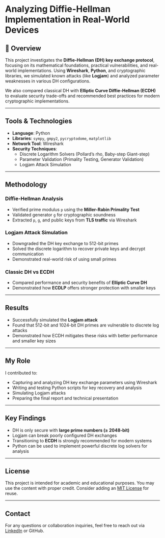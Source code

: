# Analyzing Diffie-Hellman Implementation in Real-World Devices

## 📌 Overview
This project investigates the **Diffie-Hellman (DH) key exchange protocol**, focusing on its mathematical foundations, practical vulnerabilities, and real-world implementations. Using **Wireshark**, **Python**, and cryptographic libraries, we simulated known attacks (like **Logjam**) and analyzed parameter weaknesses in various DH configurations.

We also compared classical DH with **Elliptic Curve Diffie-Hellman (ECDH)** to evaluate security trade-offs and recommended best practices for modern cryptographic implementations.

---

##  Tools & Technologies
- **Language**: Python
- **Libraries**: `sympy`, `gmpy2`, `pycryptodome`, `matplotlib`
- **Network Tool**: Wireshark
- **Security Techniques**:
  - Discrete Logarithm Solvers (Pollard’s rho, Baby-step Giant-step)
  - Parameter Validation (Primality Testing, Generator Validation)
  - Logjam Attack Simulation

---

## Methodology
### Diffie-Hellman Analysis
- Verified prime modulus `p` using the **Miller-Rabin Primality Test**
- Validated generator `g` for cryptographic soundness
- Extracted `p`, `g`, and public keys from **TLS traffic** via Wireshark

### Logjam Attack Simulation
- Downgraded the DH key exchange to 512-bit primes
- Solved the discrete logarithm to recover private keys and decrypt communication
- Demonstrated real-world risk of using small primes

### Classic DH vs ECDH
- Compared performance and security benefits of **Elliptic Curve DH**
- Demonstrated how **ECDLP** offers stronger protection with smaller keys

---

## Results
-  Successfully simulated the **Logjam attack**
-  Found that 512-bit and 1024-bit DH primes are vulnerable to discrete log attacks
-  Demonstrated how ECDH mitigates these risks with better performance and smaller key sizes


---

## My Role
I contributed to:
- Capturing and analyzing DH key exchange parameters using Wireshark
- Writing and testing Python scripts for key recovery and analysis
- Simulating Logjam attacks
- Preparing the final report and technical presentation

---

## Key Findings
- DH is only secure with **large prime numbers (≥ 2048-bit)**
- Logjam can break poorly configured DH exchanges
- Transitioning to **ECDH** is strongly recommended for modern systems
- Python can be used to implement powerful discrete log solvers for analysis

---

## License
This project is intended for academic and educational purposes. You may use the content with proper credit. Consider adding an [MIT License](https://choosealicense.com/licenses/mit/) for reuse.

---

## Contact
For any questions or collaboration inquiries, feel free to reach out via [LinkedIn](https://linkedin.com/in/chinmaychabbi) or GitHub.
